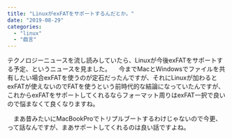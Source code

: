 ```yaml
---
title: "LinuxがexFATをサポートするんだとか。"
date: "2019-08-29"
categories: 
  - "linux"
  - "戯言"
---
```


テクノロジーニュースを流し読みしていたら、Linuxが今後exFATをサポートする予定、というニュースを見ました。 　今までMacとWindowsでファイルを共有したい場合exFATを使うのが定石だったんですが、それにLinuxが加わるとexFATが使えないのでFATを使うという前時代的な結論になっていたんですが、これからexFATをサポートしてくれるならフォーマット周りはexFAT一択で良いので悩まなくて良くなりますね。

　まあ昔みたいにMacBookProでトリプルブートするわけじゃないので今更、って話なんですが、まあサポートしてくれるのは良い話ですよね。

